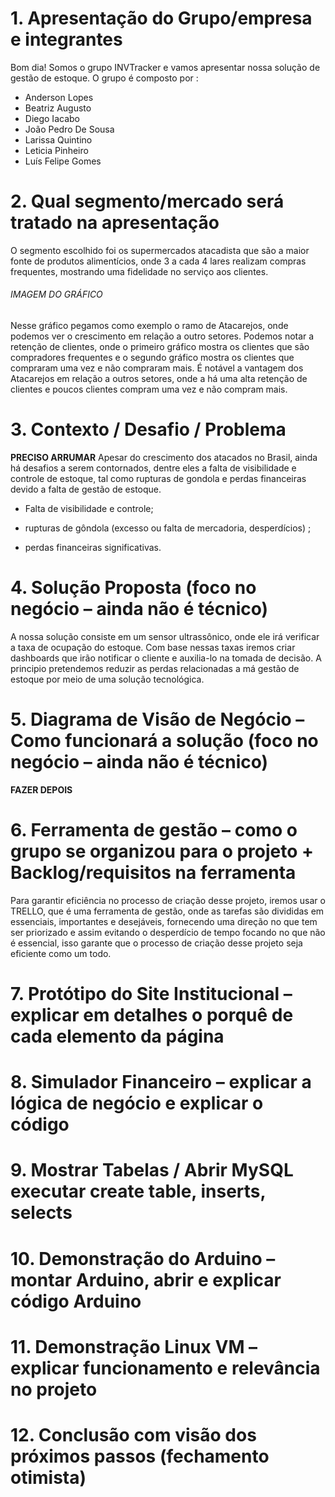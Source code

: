 # 1. Apresentação do Grupo/empresa e integrantes 

Bom dia!
Somos o grupo INVTracker e vamos apresentar nossa solução de gestão de estoque.
O grupo é composto por :
- Anderson Lopes
- Beatriz Augusto
- Diego Iacabo
- João Pedro De Sousa
- Larissa Quintino
- Leticia Pinheiro
- Luís Felipe Gomes

# 2. Qual segmento/mercado será tratado na apresentação 

O segmento escolhido foi os supermercados atacadista que são a maior fonte de produtos alimentícios, onde 3 a cada 4 lares realizam compras frequentes, mostrando uma fidelidade no serviço aos clientes.
###### IMAGEM DO GRÁFICO
Nesse gráfico pegamos como exemplo o ramo de Atacarejos, onde podemos ver o crescimento em relação a outro setores.
Podemos notar a retenção de clientes, onde o primeiro gráfico mostra os clientes que são compradores frequentes e o segundo gráfico mostra os clientes que compraram uma vez e não compraram mais.
É notável a vantagem dos Atacarejos em relação a outros setores, onde a há uma alta retenção de clientes e poucos clientes compram uma vez e não compram mais.



# 3. Contexto / Desafio / Problema 
**PRECISO ARRUMAR**
Apesar do crescimento dos atacados no Brasil, ainda há desafios a serem contornados, dentre eles a falta de visibilidade e controle de estoque, tal como rupturas de gondola e perdas financeiras devido a falta de gestão de estoque.

- Falta de visibilidade e controle;

- rupturas de gôndola (excesso ou falta de mercadoria, desperdícios) ;

- perdas financeiras significativas.


# 4. Solução Proposta (foco no negócio – ainda não é técnico) 
A nossa solução consiste em um sensor ultrassônico, onde ele irá verificar a taxa de ocupação do estoque.
Com base nessas taxas iremos criar dashboards que irão notificar o cliente e auxilia-lo na tomada de decisão.
A principio pretendemos reduzir as perdas relacionadas a má gestão de estoque por meio de uma solução tecnológica.



# 5. Diagrama de Visão de Negócio – Como funcionará a solução (foco no negócio – ainda não é técnico) 
**FAZER DEPOIS**



# 6. Ferramenta de gestão – como o grupo se organizou para o projeto + Backlog/requisitos na ferramenta 

Para garantir eficiência no processo de criação desse projeto, iremos usar o TRELLO, que é uma ferramenta de gestão, onde as tarefas são divididas em essenciais, importantes e desejáveis, fornecendo uma direção no que tem ser priorizado e assim evitando o desperdício de tempo focando no que não é essencial, isso garante que o processo de criação desse projeto seja eficiente como um todo.




# 7. Protótipo do Site Institucional – explicar em detalhes o porquê de cada elemento da página 




# 8. Simulador Financeiro – explicar a lógica de negócio e explicar o código 




# 9. Mostrar Tabelas / Abrir MySQL executar create table, inserts, selects 





# 10. Demonstração do Arduino – montar Arduino, abrir e explicar código Arduino 





# 11. Demonstração Linux VM – explicar funcionamento e relevância no projeto 





# 12. Conclusão com visão dos próximos passos (fechamento otimista)